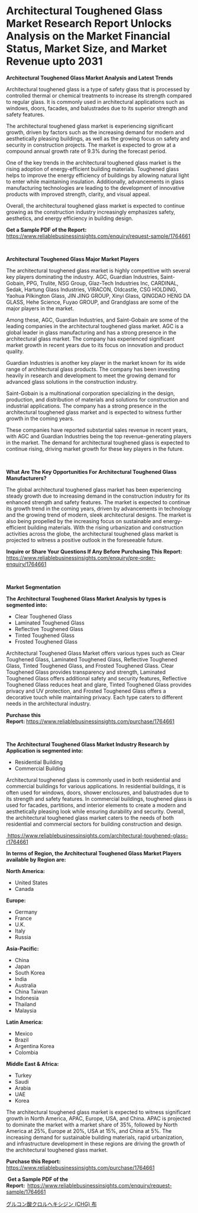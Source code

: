 <p><h1>Architectural Toughened Glass Market Research Report Unlocks Analysis on the Market Financial Status, Market Size, and Market Revenue upto 2031</h1></p><p><strong>Architectural Toughened Glass Market Analysis and Latest Trends</strong></p>
<p><p>Architectural toughened glass is a type of safety glass that is processed by controlled thermal or chemical treatments to increase its strength compared to regular glass. It is commonly used in architectural applications such as windows, doors, facades, and balustrades due to its superior strength and safety features.</p><p>The architectural toughened glass market is experiencing significant growth, driven by factors such as the increasing demand for modern and aesthetically pleasing buildings, as well as the growing focus on safety and security in construction projects. The market is expected to grow at a compound annual growth rate of 9.3% during the forecast period.</p><p>One of the key trends in the architectural toughened glass market is the rising adoption of energy-efficient building materials. Toughened glass helps to improve the energy efficiency of buildings by allowing natural light to enter while maintaining insulation. Additionally, advancements in glass manufacturing technologies are leading to the development of innovative products with improved strength, clarity, and visual appeal.</p><p>Overall, the architectural toughened glass market is expected to continue growing as the construction industry increasingly emphasizes safety, aesthetics, and energy efficiency in building design.</p></p>
<p><strong>Get a Sample PDF of the Report:&nbsp;</strong> <a href="https://www.reliablebusinessinsights.com/enquiry/request-sample/1764661">https://www.reliablebusinessinsights.com/enquiry/request-sample/1764661</a></p>
<p>&nbsp;</p>
<p><strong>Architectural Toughened Glass Major Market Players</strong></p>
<p><p>The architectural toughened glass market is highly competitive with several key players dominating the industry. AGC, Guardian Industries, Saint-Gobain, PPG, Trulite, NSG Group, Glaz-Tech Industries Inc, CARDINAL, Sedak, Hartung Glass Industries, VIRACON, Oldcastle, CSG HOLDING, Yaohua Pilkington Glass, JIN JING GROUP, Xinyi Glass, QINGDAO HENG DA GLASS, Hehe Science, Fuyao GROUP, and Grandglass are some of the major players in the market.</p><p>Among these, AGC, Guardian Industries, and Saint-Gobain are some of the leading companies in the architectural toughened glass market. AGC is a global leader in glass manufacturing and has a strong presence in the architectural glass market. The company has experienced significant market growth in recent years due to its focus on innovation and product quality.</p><p>Guardian Industries is another key player in the market known for its wide range of architectural glass products. The company has been investing heavily in research and development to meet the growing demand for advanced glass solutions in the construction industry.</p><p>Saint-Gobain is a multinational corporation specializing in the design, production, and distribution of materials and solutions for construction and industrial applications. The company has a strong presence in the architectural toughened glass market and is expected to witness further growth in the coming years.</p><p>These companies have reported substantial sales revenue in recent years, with AGC and Guardian Industries being the top revenue-generating players in the market. The demand for architectural toughened glass is expected to continue rising, driving market growth for these key players in the future.</p></p>
<p>&nbsp;</p>
<p><strong>What Are The Key Opportunities For Architectural Toughened Glass Manufacturers?</strong></p>
<p><p>The global architectural toughened glass market has been experiencing steady growth due to increasing demand in the construction industry for its enhanced strength and safety features. The market is expected to continue its growth trend in the coming years, driven by advancements in technology and the growing trend of modern, sleek architectural designs. The market is also being propelled by the increasing focus on sustainable and energy-efficient building materials. With the rising urbanization and construction activities across the globe, the architectural toughened glass market is projected to witness a positive outlook in the foreseeable future.</p></p>
<p><strong>Inquire or Share Your Questions If Any Before Purchasing This Report:</strong> <a href="https://www.reliablebusinessinsights.com/enquiry/pre-order-enquiry/1764661">https://www.reliablebusinessinsights.com/enquiry/pre-order-enquiry/1764661</a></p>
<p>&nbsp;</p>
<p><strong>Market Segmentation</strong></p>
<p><strong>The Architectural Toughened Glass Market Analysis by types is segmented into:</strong></p>
<p><ul><li>Clear Toughened Glass</li><li>Laminated Toughened Glass</li><li>Reflective Toughened Glass</li><li>Tinted Toughened Glass</li><li>Frosted Toughened Glass</li></ul></p>
<p><p>Architectural Toughened Glass Market offers various types such as Clear Toughened Glass, Laminated Toughened Glass, Reflective Toughened Glass, Tinted Toughened Glass, and Frosted Toughened Glass. Clear Toughened Glass provides transparency and strength, Laminated Toughened Glass offers additional safety and security features, Reflective Toughened Glass reduces heat and glare, Tinted Toughened Glass provides privacy and UV protection, and Frosted Toughened Glass offers a decorative touch while maintaining privacy. Each type caters to different needs in the architectural industry.</p></p>
<p><strong>Purchase this Report:&nbsp;</strong><a href="https://www.reliablebusinessinsights.com/purchase/1764661">https://www.reliablebusinessinsights.com/purchase/1764661</a></p>
<p>&nbsp;</p>
<p><strong>The Architectural Toughened Glass Market Industry Research by Application is segmented into:</strong></p>
<p><ul><li>Residential Building</li><li>Commercial Building</li></ul></p>
<p><p>Architectural toughened glass is commonly used in both residential and commercial buildings for various applications. In residential buildings, it is often used for windows, doors, shower enclosures, and balustrades due to its strength and safety features. In commercial buildings, toughened glass is used for facades, partitions, and interior elements to create a modern and aesthetically pleasing look while ensuring durability and security. Overall, the architectural toughened glass market caters to the needs of both residential and commercial sectors for building construction and design.</p></p>
<p><a href="https://www.reliablebusinessinsights.com/architectural-toughened-glass-r1764661">&nbsp;https://www.reliablebusinessinsights.com/architectural-toughened-glass-r1764661</a></p>
<p><strong>In terms of Region, the Architectural Toughened Glass Market Players available by Region are:</strong></p>
<p>
    <p> <strong> North America: </strong>
        <ul>
            <li>United States</li>
            <li>Canada</li>
        </ul>
        </p> 
    <p> <strong> Europe: </strong>
        <ul>
            <li>Germany</li>
            <li>France</li>
            <li>U.K.</li>
            <li>Italy</li>
            <li>Russia</li>
        </ul>
        </p> 
    <p> <strong> Asia-Pacific: </strong>
        <ul>
            <li>China</li>
            <li>Japan</li>
            <li>South Korea</li>
            <li>India</li>
            <li>Australia</li>
            <li>China Taiwan</li>
            <li>Indonesia</li>
            <li>Thailand</li>
            <li>Malaysia</li>
        </ul>
        </p> 
    <p> <strong> Latin America: </strong>
        <ul>
            <li>Mexico</li>
            <li>Brazil</li>
            <li>Argentina Korea</li>
            <li>Colombia</li>
        </ul>
        </p> 
    <p> <strong> Middle East & Africa: </strong>
        <ul>
            <li>Turkey</li>
            <li>Saudi</li>
            <li>Arabia</li>
            <li>UAE</li>
            <li>Korea</li>
        </ul>
    </p>
    </p>
<p><p>The architectural toughened glass market is expected to witness significant growth in North America, APAC, Europe, USA, and China. APAC is projected to dominate the market with a market share of 35%, followed by North America at 25%, Europe at 20%, USA at 15%, and China at 5%. The increasing demand for sustainable building materials, rapid urbanization, and infrastructure development in these regions are driving the growth of the architectural toughened glass market.</p></p>
<p><strong>Purchase this Report: </strong><a href="https://www.reliablebusinessinsights.com/purchase/1764661">https://www.reliablebusinessinsights.com/purchase/1764661</a></p>
<p>&nbsp;<strong>Get a Sample PDF of the Report:&nbsp;&nbsp;</strong><a href="https://www.reliablebusinessinsights.com/enquiry/request-sample/1764661">https://www.reliablebusinessinsights.com/enquiry/request-sample/1764661</a></p>
<p><strong></strong></p>
<p><p><a href="https://github.com/SarahFahey88/Market-Research-Report-List-2/blob/main/3412036137326.md">グルコン酸クロルヘキシジン (CHG) 布</a></p></p>